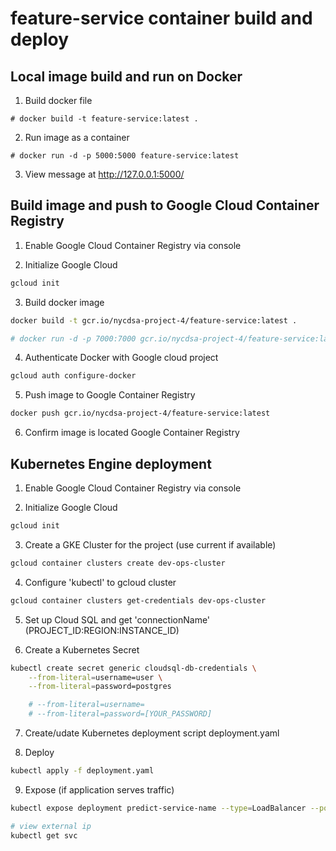 # feature-service container build and deploy

## Local image build and run on Docker

1. Build docker file
```
# docker build -t feature-service:latest .
```

2. Run image as a container
```
# docker run -d -p 5000:5000 feature-service:latest 
```

3. View message at http://127.0.0.1:5000/

## Build image and push to Google Cloud Container Registry

1. Enable Google Cloud Container Registry via console

2. Initialize Google Cloud
```bash
gcloud init
```

3. Build docker image
```bash
docker build -t gcr.io/nycdsa-project-4/feature-service:latest .

# docker run -d -p 7000:7000 gcr.io/nycdsa-project-4/feature-service:latest
```

4. Authenticate Docker with Google cloud project
```bash
gcloud auth configure-docker
```

5. Push image to Google Container Registry
```bash
docker push gcr.io/nycdsa-project-4/feature-service:latest
```

6. Confirm image is located Google Container Registry


## Kubernetes Engine deployment

1. Enable Google Cloud Container Registry via console

2. Initialize Google Cloud
```bash
gcloud init
```

3. Create a GKE Cluster for the project (use current if available)
```bash
gcloud container clusters create dev-ops-cluster
```

4. Configure 'kubectl' to gcloud cluster
```bash
gcloud container clusters get-credentials dev-ops-cluster
```

5. Set up Cloud SQL and get 'connectionName' (PROJECT_ID:REGION:INSTANCE_ID)

6. Create a Kubernetes Secret
```bash
kubectl create secret generic cloudsql-db-credentials \
    --from-literal=username=user \
    --from-literal=password=postgres

    # --from-literal=username=
    # --from-literal=password=[YOUR_PASSWORD]
```

7. Create/udate Kubernetes deployment script deployment.yaml

8. Deploy
```bash
kubectl apply -f deployment.yaml
```

9. Expose (if application serves traffic)
```bash
kubectl expose deployment predict-service-name --type=LoadBalancer --port 7000 [PORT_YOUR_APP_RUNS_ON]

# view external ip
kubectl get svc
```